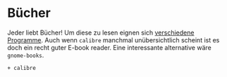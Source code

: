 # Bücher

Jeder liebt Bücher! Um diese zu lesen eignen sich [verschiedene Programme](https://wiki.archlinux.org/index.php/list_of_applications#E-book). Auch wenn `calibre` manchmal unübersichtlich scheint ist es doch ein recht guter E-book reader. Eine interessante alternative wäre `gnome-books`.

    + calibre

